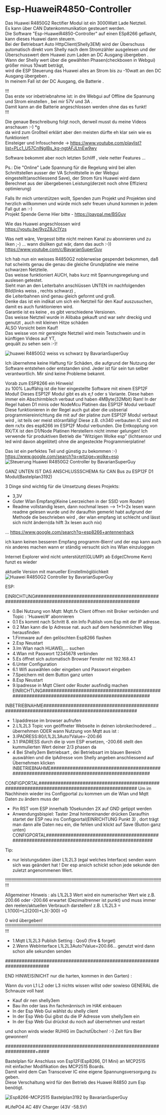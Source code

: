 # Esp-HuaweiR4850-Controller 

Das Huawei R4850G2 Rectifier Modul ist ein 3000Watt Lade Netzteil.  
Es kann über CAN Datenkommunikation gesteuert werden.  
Die Software "Esp-HuaweiR4850-Controller" auf einen ESp8266 geflasht, kann dieses Huawei dann steuern.  
Bei der Betriebsart Auto HttpClient(Shelly3EM) wird der Überschuss automatisch direkt vom Shelly nach dem Stromzähler ausgelesen und der Überschusswert dem Huawei zum Laden an DC Ausgang übergeben .  
Wann der Shelly wert über die gewählten Phasen(checkboxen in Webgui) größer minus 10watt beträgt,  
wird die ESP Steuerung das Huawei alles an Strom bis zu -10watt an den DC Ausgang übergeben .  
In meinem Fall ist der DC Ausgang, die Batterie .  
 
!!!  
Das erste vor inbetriebnahme ist: in dre Webgui auf Offline die Spannung und Strom einstellen , bei mir 57V und 3A .  
Damit kann an die Batterie angeschlossen werden ohne das es funkt!  
!!!  
   
Die genaue Beschreibung folgt noch, derweil musst du meine Videos anschauen :-) *g   
da wird zum Großteil erklärt aber den meisten dürfte eh klar sein wie es funktioniert  
Einsteiger und Infosuchende  -> https://www.youtube.com/playlist?list=PLc1_U57CnlNgIBs_kg-ngtAFJLtnEw9wy  
 
Software bekommt aber noch letzten Schliff , viele netter Features ...

Ps.: Die "Online" Lade Spannung für die Regelung wird bei allen Schnittstellen ausser der VA Schnittstelle in der Webgui eingestellt(anschliessend Save), der Strom fürs Huawei wird dann Berechnet aus der übergebenen Leistung(derzeit noch ohne Effizienz optimierung)
  
Falls Ihr mich unterstützen wollt, Spenden zum Projekt und Projekten sind herzlich   willkommen und würde mich sehr freuen uhund kommen in jedem Fall gut an :-)  
Projekt Spende Gerne Hier bitte - https://paypal.me/BSGuy  

Wie das Huawei angeschlossen wird  
https://youtu.be/9vzZ8Jc1Yzs  

Was nett wäre, Vergesst bitte nicht meinen Kanal zu abonnieren und zu liken ;-) ... wann disliken gut wär, dann das auch :-))  
https://www.youtube.com/c/BavarianSuperGuy  




Ich hab nun ein weisses R4850G2 noblerweise gespendet bekommen, daß hat scheints genau die genau die 
gleiche Grundplatine wie meine schwarzen Netzteile.  
Das weisse funktioniert AUCH, habs kurz mit Spannungsregelung und auslesen getestet.  
Sieht man an den Leiterbahn anschlüssen UNTEN im nachfolgenden Bild(links weiss , rechts schwarz) ,  
die Leiterbahnen sind genau gleich geformt und groß.  
Denke das ist ein indikat um sich ein Netzteil für den Kauf auszusuchen, damit es auch funktionieren wird.  
Garantie ist es keine , es gibt verschiedene Versionen.  
Das weisse Netzteil wurde in Alibaba gekauft und war sehr dreckig und genutzt , auch mit kleinen Hitze schäden  
ALSO Vorsicht beim Kauf!  
Das weisse von mir gereinigte Netzteil wird mein Testschwein und in künftigen Videos auf YT,  
gequält zu sehen sein :-)!  
 
<img src="huawei_weiss_vs_schwarz.png" alt="huawei R4850G2 weiss vs schwarz by BavarianSuperGuy"/>  


Ich übernehme keine Haftung für Schäden, die aufgrund der Nutzung 
der Software entstehen oder entstanden sind. 
Jeder ist für sein tun selber verantwortlich.
Mir sind keine Probleme bekannt.

Vorab zum ESP8266 ein Hinweis!  
zu 100% Lauffähig ist die hier eingestellte Software mit einem ESP12F Modul!
Dieses ESP12F Modul gibt es als e,f oder s Variante.
Diese haben immer ein Abschirmblech verbaut und haben 4MByte(32Mbit) Ram!
In der Regel haben D1 minis oder NodeMcu Platinen das ESP12F Modul verbaut!
Diese funktionieren in der Regel auch gut aber die usbserial programmiereinrichtung 
die mit auf der platine zum ESP12F Modul verbaut wird , ist teils oer meist störanfällig!
Diese z.B. ch340 verbauten IC sind mit dem rx/tx des esp8266 im ESP12F Modul verbunden.
Die Entkopplung von RX/TX ist den D1/Node Platinen Herstellern nicht immer gelungen!
Ich verwende für produktiven Betrieb die "Witzigen Wolke esp" (lichtsensor und led wird davon abgelötet)
ohne die angesteckte Programmierplatine!

Das ist ein perfektes Teil und günstig zu bekommen  :-)  
https://www.google.com/search?q=witzige+wolke+esp   
<img src="Witzige_Wolke_CAN_Modul.png" alt="Steuerung Huawei R4850G2 Controller by BavarianSuperGuy"/>



GANZ UNTEN IST DAS ANSCHLUSSSCHEMA für CAN Bus zu ESP12F D1 Modul(Bastelplan3192)

3 Dinge sind wichtig für die Umsetzung dieses Projekts:
- 3,3V
- Guter Wlan Empfang(Keine Leerzeichen in der SSID vom Router)
- Readme vollstandig lesen, dann nochmal lesen --> 1+1=2x lesen
wann readme gelesen wurde und ihr daraufhin gemerkt habt
aufgrund der Methode die beschrieben wird ,
der wlan empfang ist schlecht und lässt sich nicht ändern(da hilft 3x lesen auch nix)

... https://www.google.com/search?q=esp8266+antennenhack

ich kann keinen besseren Empfang programm-Biern!
und der esp kann auch nix anderes machen wann er ständig versucht sich  ins Wlan einzuloggen

Internet Explorer wird nicht unterstützt!(GLUMP) ab Edge(Chrome Kern) funzt es wieder

aktuelle Version mit manueller Einstellmöglöichkeit  
<img src="Webseite Huawei R4850G2 Controller.png" alt="Huawei R4850G2 Controller by BavarianSuperGuy"/>


ESP:

EINRICHTUNG##############################################################################################
- 0.Bei Nutzung von Mqtt: Mqtt.fx Client öffnen mit Broker verbinden und Topic : 'Huawei/#' abonnieren
- 0.1 Es kommt nach Schritt 8. ein Info Publish vom Esp mit der IP adresse.
- 0.2 Man kann die Ip Adresse nat. auch auf dem herkömmlichen Weg herausfinden
- 1.Firmware auf den gelöschten Esp8266 flashen
- 2.Esp Neustart
- 3.Im Wlan nach HUAWEI_... suchen
- 4.Wlan mit Passwort 12345678 verbinden
- 5.Es öffnet sich automatisch Browser Fenster mit 192.168.4.1
- 6.Unter Configuration
- 6.1 Wifi auswählen oder eingeben und Passwort eingeben
- 7.Speichern mit dem Button ganz unten
- 8.Esp Neustart
- 9.Ipadresse in Mqtt Client oder Router ausfindig machen
EINRICHTUNG#############################################################################################

INBETRIEBNAHME##########################################################################################
- 1.Ipaddresse im browser aufrufen
- 2.L1L2L3 Topic von geöffneter Webseite in deinen iobroker/nodered ... übernehmen
ODER wann Nutzung von Mqtt aus ist :
- 3.IPADRESS:80/L1L2L3Auto?Value=-200.66
- 3.1 IPADRESS durch die ip vom ESP ersetzen, -200.66 stellt den kummulierten Wert deiner 2/3 phasen da
- 4 Bei Shelly3em Betriebsart , dei Betriebsart im blauen Bereich auswählen und die IpAdresse vom Shelly angeben
	anschliessend auf Übernehmen klicken 
INBETRIEBNAHME##########################################################################################

CONFIGPORTAL############################################################################################
Um im Nachhinein wieder ins Configportal zu kommen um die Wlan und Mqtt Daten zu ändern muss der 
- Pin RST vom ESP innerhalb 10sekunden 2X auf GND getippt werden
- Anwendungsbispiel: Taster 2mal hintereinander drücken
Daraufhin startet der ESP neu ins Configportal(EINRICHTUNG Punkt 3) , dort trägt man dann alle Daten neu ein, die fehlen
und klickt auf Save (Button ganz unten)
CONFIGPORTAL############################################################################################

Tip:
-  nur leistungsdaten über L1L2L3 (egal welches Interface) senden
wann sich was geändert hat ! Der esp ansich schickt schon jede sekunde den zuletzt angenommenen Wert.

!!!!!!!!!!!!!!!!!!!!!!!!!!!!!!!!!!!!!!!!!!!!!!!!!!!!!!!!!!!!!!!!!!!!!!!!!!!!!!!!!!!!!!!!!!!!!!!!!!!!!!!!!!!!!!!!!!!!!!!!!!!!!!!!

Allgemeiner Hinweis : als L1L2L3 Wert wird ein numerischer Wert wie z.B. 200.66 
oder -200.66 erwartet (Dezimaltrenner ist punkt) und muss immer den reelen/aktuellen Verbrauch darstellen!
 z.B. L1L2L3 = L1(100)+L2(200)+L3(-300) =0
 
 0 wird übergeben!
!!!!!!!!!!!!!!!!!!!!!!!!!!!!!!!!!!!!!!!!!!!!!!!!!!!!!!!!!!!!!!!!!!!!!!!!!!!!!!!!!!!!!!!!!!!!!!!!!!!!!!!!!!!!!!!!!!!!!!!!!!!!!!!!

- 1.Mqtt L1L2L3 Publish Setting : Qos0 (fire & forget)
- 2.Wenn WebInterface L1L2L3Auto?Value=200.66... genutzt wird dann schon alle sekunden senden

########################################################################

END HINWEIS(NICHT nur die harten, kommen in den Garten) :

Wann du von L1 L2 oder L3 nichts wissen willst oder sowieso GENERAL die Schnauze voll hast 
- Kauf dir nen shelly3em
- Bau ihn oder lass ihn fachmännisch im HAK einbauen
- In der Esp Web Gui wählst du shelly client
- In der Esp Web Gui gibst du die IP Adresse vom shelly3em ein
- In der Esp Web Gui drückst du noch auf übernehmen und restart

und schon wirds wieder RUHIG im DachstÜbchen! :-)
Zeit fürs Bier gewonnen!

###################################################################+####



Bastelplan für Anschluss von Esp12F(Esp8266, D1 Mini) an MCP2515  
mit einfacher Modifikation des MCP2515 Boards.  
Damit wird dem Can Transceiver IC eine eigene Spannungsversorgung zu geben.  
Diese Verschaltung wird für den Betrieb des Huawei R4850 zum Esp benötigt.  

<img src="Bastelplan3192.png" alt="Esp8266-MCP2515 Bastelplan3192 by BavarianSuperGuy"/>

#LifePO4 AC 48V Charger (43V -58.5V)